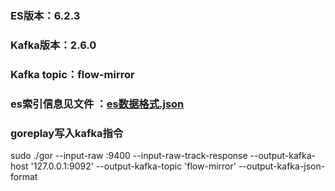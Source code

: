 ### ES版本：6.2.3

### Kafka版本：2.6.0

### Kafka topic：flow-mirror

### es索引信息见文件 ：[es数据格式.json]()

### goreplay写入kafka指令

sudo ./gor --input-raw :9400 --input-raw-track-response --output-kafka-host '127.0.0.1:9092' --output-kafka-topic 'flow-mirror' --output-kafka-json-format
